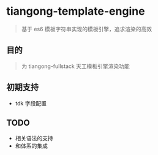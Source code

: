 # tiangong-template-engine

> 基于 es6 模板字符串实现的模板引擎，追求渲染的高效

## 目的
> 为 tiangong-fullstack 天工模板引擎渲染功能

## 初期支持
- tdk 字段配置

## TODO
- 相关语法的支持
- 和体系的集成
